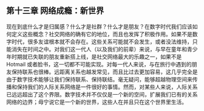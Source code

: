 ## 第十三章 网络成瘾：新世界

  现在到底什么才是归属感？什么才是社群？什么才是朋友？在数字时代我们应该如何定义这些概念？社交网络的确有它的地位，而且也发挥了积极作用。如果不是数字时代，很多友谊根本就不会存在。这些关系可能就不会发生，或者没法维持，只能消失在时间之中。对我们这一代人（以及我们的前辈）来说，与早在童年和青少年时期就已失联的朋友重新搭上线，是社交网络最大的乐趣之一，如果不是 Hotmail 或者脸书，这一切都不可能实现。对每一代人来说，与在旅行中遇到的朋友保持联系也很棒。远距离关系也越发常见，而且比过去更加容易，这几乎完全是由于数字技术能够让我们保持联系、保持联结。毫无疑问，能够超越物理空间来传播和保持我们的人际关系网络是一件很好的事情。然而，对某些人来说，人际关系已远远超出了这个界限。数字技术并不仅仅是一个新的空间，扩展我们已有的关系网络的边界；毋宁说它是一个新的世界，这些人在并且只在这个世界里生活。
